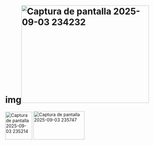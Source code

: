 # img<img width="404" height="309" alt="Captura de pantalla 2025-09-03 234232" src="https://github.com/user-attachments/assets/8f861d44-870d-4eb6-9edd-0319fa80149a" />
<img width="85" height="88" alt="Captura de pantalla 2025-09-03 235214" src="https://github.com/user-attachments/assets/e1291266-42a6-48b7-8579-c76ed3f8bf19" />
<img width="162" height="90" alt="Captura de pantalla 2025-09-03 235747" src="https://github.com/user-attachments/assets/b0ad5307-5b57-4161-a1b2-ddd431676976" />
